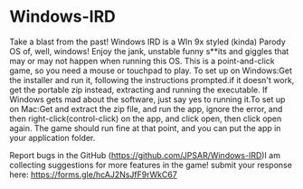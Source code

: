 # Windows-IRD
Take a blast from the past! Windows IRD is a WIn 9x styled (kinda) Parody OS of, well, windows! Enjoy the jank, unstable funny s**its and giggles that may or may not happen when running this OS. This is a point-and-click game, so you need a mouse or touchpad to play. To set up on Windows:Get the installer and run it, following the instructions prompted.if it doesn't work, get the portable zip instead, extracting and running the executable.  If Windows gets mad about the software, just say yes to running it.To set up on Mac:Get and extract the zip file, and run the app, ignore the error, and then right-click(control-click) on the app, and click open, then click open again. The game should run fine at that point, and you can put the app in your application folder.

Report bugs in the GitHub (https://github.com/JPSAR/Windows-IRD)I am collecting suggestions for more features in the game! submit your response here: https://forms.gle/hcAJ2NsJfF9rWkC67
